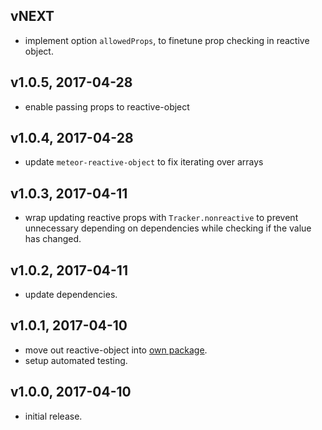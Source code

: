 ## vNEXT
* implement option `allowedProps`, to finetune prop checking in reactive object.

## v1.0.5, 2017-04-28
* enable passing props to reactive-object

## v1.0.4, 2017-04-28
* update `meteor-reactive-object` to fix iterating over arrays

## v1.0.3, 2017-04-11
* wrap updating reactive props with `Tracker.nonreactive` to prevent unnecessary depending on dependencies while checking if the value has changed.

## v1.0.2, 2017-04-11
* update dependencies.

## v1.0.1, 2017-04-10
* move out reactive-object into [own package](https://github.com/maxnowack/meteor-reactive-object).
* setup automated testing.

## v1.0.0, 2017-04-10
* initial release.
